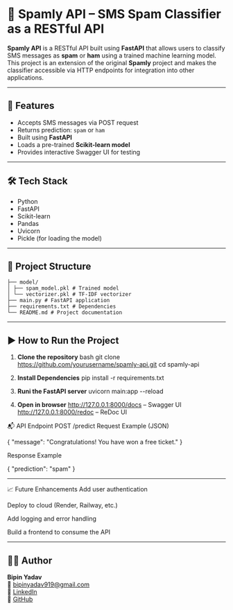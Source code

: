 # 🚀 Spamly API – SMS Spam Classifier as a RESTful API

**Spamly API** is a RESTful API built using **FastAPI** that allows users to classify SMS messages as **spam** or **ham** using a trained machine learning model. This project is an extension of the original **Spamly** project and makes the classifier accessible via HTTP endpoints for integration into other applications.

---

## 📌 Features

- Accepts SMS messages via POST request
- Returns prediction: `spam` or `ham`
- Built using **FastAPI**
- Loads a pre-trained **Scikit-learn model**
- Provides interactive Swagger UI for testing

---

## 🛠 Tech Stack

- Python  
- FastAPI  
- Scikit-learn  
- Pandas  
- Uvicorn  
- Pickle (for loading the model)

---

## 📁 Project Structure

`````
├── model/
│ ├── spam_model.pkl # Trained model
│ └── vectorizer.pkl # TF-IDF vectorizer
├── main.py # FastAPI application
├── requirements.txt # Dependencies
└── README.md # Project documentation
``````

---

## ▶️ How to Run the Project

1. **Clone the repository**
  bash
  git clone https://github.com/yourusername/spamly-api.git
  cd spamly-api

2. **Install Dependencies**
  pip install -r requirements.txt
   
3. **Runi the FastAPI server**
  uvicorn main:app --reload

4. **Open in browser**
  http://127.0.0.1:8000/docs – Swagger UI
  http://127.0.0.1:8000/redoc – ReDoc UI

📬 API Endpoint
POST /predict
Request Example (JSON)

{
  "message": "Congratulations! You have won a free ticket."
}

Response Example 

{
  "prediction": "spam"
}

-----

📈 Future Enhancements
Add user authentication

Deploy to cloud (Render, Railway, etc.)

Add logging and error handling

Build a frontend to consume the API

---

## 👨‍💻 Author

**Bipin Yadav**  
📧 bipinyadav919@gmail.com  
🔗 [LinkedIn](https://linkedin.com/in/bipin-yadav-jan16)  
🔗 [GitHub](https://github.com/BKY1601)
